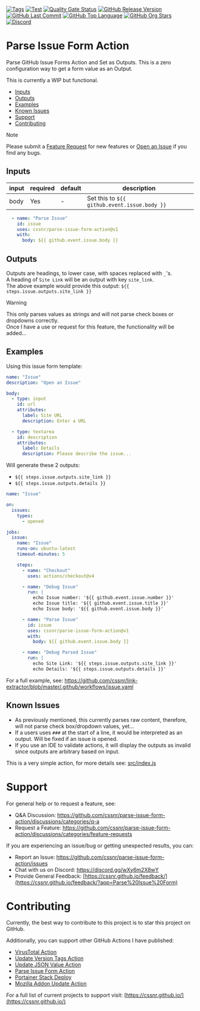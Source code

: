 [![Tags](https://img.shields.io/github/actions/workflow/status/cssnr/parse-issue-form-action/tags.yaml?logo=github&logoColor=white&label=tags)](https://github.com/cssnr/parse-issue-form-action/actions/workflows/tags.yaml)
[![Test](https://img.shields.io/github/actions/workflow/status/cssnr/parse-issue-form-action/test.yaml?logo=github&logoColor=white&label=test)](https://github.com/cssnr/parse-issue-form-action/actions/workflows/test.yaml)
[![Quality Gate Status](https://sonarcloud.io/api/project_badges/measure?project=cssnr_parse-issue-form-action&metric=alert_status)](https://sonarcloud.io/summary/new_code?id=cssnr_parse-issue-form-action)
[![GitHub Release Version](https://img.shields.io/github/v/release/cssnr/parse-issue-form-action?logo=github)](https://github.com/cssnr/parse-issue-form-action/releases/latest)
[![GitHub Last Commit](https://img.shields.io/github/last-commit/cssnr/parse-issue-form-action?logo=github&logoColor=white&label=updated)](https://github.com/cssnr/parse-issue-form-action/graphs/commit-activity)
[![GitHub Top Language](https://img.shields.io/github/languages/top/cssnr/parse-issue-form-action?logo=htmx&logoColor=white)](https://github.com/cssnr/parse-issue-form-action)
[![GitHub Org Stars](https://img.shields.io/github/stars/cssnr?style=flat&logo=github&logoColor=white)](https://cssnr.github.io/)
[![Discord](https://img.shields.io/discord/899171661457293343?logo=discord&logoColor=white&label=discord&color=7289da)](https://discord.gg/wXy6m2X8wY)

# Parse Issue Form Action

Parse GitHub Issue Forms Action and Set as Outputs.
This is a zero configuration way to get a form value as an Output.

This is currently a WIP but functional.

* [Inputs](#Inputs)
* [Outputs](#Outputs)
* [Examples](#Examples)
* [Known Issues](#Known-Issues)
* [Support](#Support)
* [Contributing](#Contributing)

> [!NOTE]   
> Please submit
> a [Feature Request](https://github.com/cssnr/parse-issue-form-action/discussions/categories/feature-requests)
> for new features or [Open an Issue](https://github.com/cssnr/parse-issue-form-action/issues) if you find any bugs.

## Inputs

| input | required | default | description                                  |
|-------|----------|---------|----------------------------------------------|
| body  | Yes      | -       | Set this to `${{ github.event.issue.body }}` |

```yaml
  - name: "Parse Issue"
    id: issue
    uses: cssnr/parse-issue-form-action@v1
    with:
      body: ${{ github.event.issue.body }}
```

## Outputs

Outputs are headings, to lower case, with spaces replaced with `_`'s.  
A heading of `Site Link` will be an output with key `site_link`.  
The above example would provide this output: `${{ steps.issue.outputs.site_link }}`

> [!WARNING]  
> This only parses values as strings and will not parse check boxes or dropdowns correctly.  
> Once I have a use or request for this feature, the functionality will be added...

## Examples

Using this issue form template:

```yaml
name: "Issue"
description: "Open an Issue"

body:
  - type: input
    id: url
    attributes:
      label: Site URL
      description: Enter a URL

  - type: textarea
    id: description
    attributes:
      label: Details
      description: Please describe the issue...
```

Will generate these 2 outputs:

- `${{ steps.issue.outputs.site_link }}`
- `${{ steps.issue.outputs.details }}`

```yaml
name: "Issue"

on:
  issues:
    types:
      - opened

jobs:
  issue:
    name: "Issue"
    runs-on: ubuntu-latest
    timeout-minutes: 5

    steps:
      - name: "Checkout"
        uses: actions/checkout@v4

      - name: "Debug Issue"
        run: |
          echo Issue number: '${{ github.event.issue.number }}'
          echo Issue title: '${{ github.event.issue.title }}'
          echo Issue body: '${{ github.event.issue.body }}'

      - name: "Parse Issue"
        id: issue
        uses: cssnr/parse-issue-form-action@v1
        with:
          body: ${{ github.event.issue.body }}

      - name: "Debug Parsed Issue"
        run: |
          echo Site Link: '${{ steps.issue.outputs.site_link }}'
          echo Details: '${{ steps.issue.outputs.details }}'
```

For a full example, see: https://github.com/cssnr/link-extractor/blob/master/.github/workflows/issue.yaml

## Known Issues

- As previously mentioned, this currently parses raw content, therefore, will not parse check box/dropdown values,
  yet...
- If a users uses `###` at the start of a line, it would be interpreted as an output. Will be fixed if an issue is
  opened.
- If you use an IDE to validate actions, it will display the outputs as invalid since outputs are arbitrary based on
  input.

This is a very simple action, for more details see: [src/index.js](src%2Findex.js)

# Support

For general help or to request a feature, see:

- Q&A Discussion: https://github.com/cssnr/parse-issue-form-action/discussions/categories/q-a
- Request a Feature: https://github.com/cssnr/parse-issue-form-action/discussions/categories/feature-requests

If you are experiencing an issue/bug or getting unexpected results, you can:

- Report an Issue: https://github.com/cssnr/parse-issue-form-action/issues
- Chat with us on Discord: https://discord.gg/wXy6m2X8wY
- Provide General
  Feedback: [https://cssnr.github.io/feedback/](https://cssnr.github.io/feedback/?app=Parse%20Issue%20Form)

# Contributing

Currently, the best way to contribute to this project is to star this project on GitHub.

Additionally, you can support other GitHub Actions I have published:

- [VirusTotal Action](https://github.com/cssnr/virustotal-action)
- [Update Version Tags Action](https://github.com/cssnr/update-version-tags-action)
- [Update JSON Value Action](https://github.com/cssnr/update-json-value-action)
- [Parse Issue Form Action](https://github.com/cssnr/parse-issue-form-action)
- [Portainer Stack Deploy](https://github.com/cssnr/portainer-stack-deploy-action)
- [Mozilla Addon Update Action](https://github.com/cssnr/mozilla-addon-update-action)

For a full list of current projects to support visit: [https://cssnr.github.io/](https://cssnr.github.io/)
